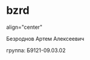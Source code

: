 # bzrd

  <head>
 <p> align="center" <p>Безроднов Артем Алексеевич </p> <p>группа: Б9121-09.03.02 </p>
  </head>
